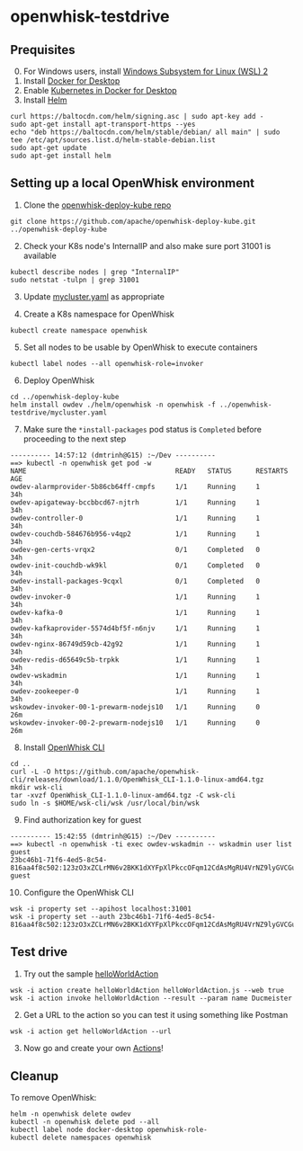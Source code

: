 # openwhisk-testdrive

## Prequisites
0. For Windows users, install [Windows Subsystem for Linux (WSL) 2](https://docs.microsoft.com/en-us/windows/wsl/install-win10)
1. Install [Docker for Desktop](https://www.docker.com/products/docker-desktop)
2. Enable [Kubernetes in Docker for Desktop](https://docs.docker.com/desktop/kubernetes/)
3. Install [Helm](https://helm.sh/docs/intro/install/)

```
curl https://baltocdn.com/helm/signing.asc | sudo apt-key add -
sudo apt-get install apt-transport-https --yes
echo "deb https://baltocdn.com/helm/stable/debian/ all main" | sudo tee /etc/apt/sources.list.d/helm-stable-debian.list
sudo apt-get update
sudo apt-get install helm
```

## Setting up a local OpenWhisk environment
1. Clone the [openwhisk-deploy-kube repo](https://github.com/apache/openwhisk-deploy-kube)

```
git clone https://github.com/apache/openwhisk-deploy-kube.git ../openwhisk-deploy-kube
```

2. Check your K8s node's InternalIP and also make sure port 31001 is available
```
kubectl describe nodes | grep "InternalIP"
sudo netstat -tulpn | grep 31001
```

3. Update [mycluster.yaml](mycluster.yaml) as appropriate 

4. Create a K8s namespace for OpenWhisk
```
kubectl create namespace openwhisk 
```

5. Set all nodes to be usable by OpenWhisk to execute containers
```
kubectl label nodes --all openwhisk-role=invoker
```

6. Deploy OpenWhisk
```
cd ../openwhisk-deploy-kube
helm install owdev ./helm/openwhisk -n openwhisk -f ../openwhisk-testdrive/mycluster.yaml
```

7. Make sure the `*install-packages` pod status is `Completed` before proceeding to the next step
```
---------- 14:57:12 (dmtrinh@G15) :~/Dev ---------- 
==> kubectl -n openwhisk get pod -w
NAME                                     READY   STATUS      RESTARTS   AGE
owdev-alarmprovider-5b86cb64ff-cmpfs     1/1     Running     1          34h
owdev-apigateway-bccbbcd67-njtrh         1/1     Running     1          34h
owdev-controller-0                       1/1     Running     1          34h
owdev-couchdb-584676b956-v4qp2           1/1     Running     1          34h
owdev-gen-certs-vrqx2                    0/1     Completed   0          34h
owdev-init-couchdb-wk9kl                 0/1     Completed   0          34h
owdev-install-packages-9cqxl             0/1     Completed   0          34h
owdev-invoker-0                          1/1     Running     1          34h
owdev-kafka-0                            1/1     Running     1          34h
owdev-kafkaprovider-5574d4bf5f-n6njv     1/1     Running     1          34h
owdev-nginx-86749d59cb-42g92             1/1     Running     1          34h
owdev-redis-d65649c5b-trpkk              1/1     Running     1          34h
owdev-wskadmin                           1/1     Running     1          34h
owdev-zookeeper-0                        1/1     Running     1          34h
wskowdev-invoker-00-1-prewarm-nodejs10   1/1     Running     0          26m
wskowdev-invoker-00-2-prewarm-nodejs10   1/1     Running     0          26m
```

8. Install [OpenWhisk CLI](https://github.com/apache/openwhisk-cli)
```
cd ..
curl -L -O https://github.com/apache/openwhisk-cli/releases/download/1.1.0/OpenWhisk_CLI-1.1.0-linux-amd64.tgz
mkdir wsk-cli
tar -xvzf OpenWhisk_CLI-1.1.0-linux-amd64.tgz -C wsk-cli
sudo ln -s $HOME/wsk-cli/wsk /usr/local/bin/wsk
```

9. Find authorization key for guest
```
---------- 15:42:55 (dmtrinh@G15) :~/Dev ---------- 
==> kubectl -n openwhisk -ti exec owdev-wskadmin -- wskadmin user list guest
23bc46b1-71f6-4ed5-8c54-816aa4f8c502:123zO3xZCLrMN6v2BKK1dXYFpXlPkccOFqm12CdAsMgRU4VrNZ9lyGVCGuMDGIwP   guest
```

10. Configure the OpenWhisk CLI
```
wsk -i property set --apihost localhost:31001
wsk -i property set --auth 23bc46b1-71f6-4ed5-8c54-816aa4f8c502:123zO3xZCLrMN6v2BKK1dXYFpXlPkccOFqm12CdAsMgRU4VrNZ9lyGVCGuMDGIwP
```

## Test drive
1. Try out the sample [helloWorldAction](helloWorldAction.js)
```
wsk -i action create helloWorldAction helloWorldAction.js --web true
wsk -i action invoke helloWorldAction --result --param name Ducmeister
```

2. Get a URL to the action so you can test it using something like Postman
```
wsk -i action get helloWorldAction --url
```

3. Now go and create your own [Actions](https://openwhisk.apache.org/documentation.html)!

## Cleanup
To remove OpenWhisk:
```
helm -n openwhisk delete owdev
kubectl -n openwhisk delete pod --all
kubectl label node docker-desktop openwhisk-role-
kubectl delete namespaces openwhisk
